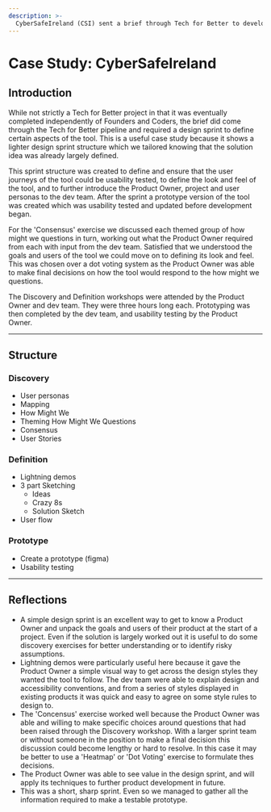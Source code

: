 ```yaml
---
description: >-
  CyberSafeIreland (CSI) sent a brief through Tech for Better to develop a 'cybersafety' self-assessment tool for primary schools in Ireland.
---
```


# Case Study: CyberSafeIreland

## Introduction

While not strictly a Tech for Better project in that it was eventually completed independently of Founders and Coders, the brief did come through the Tech for Better pipeline and required a design sprint to define certain aspects of the tool. This is a useful case study because it shows a lighter design sprint structure which we tailored knowing that the solution idea was already largely defined.

This sprint structure was created to define and ensure that the user journeys of the tool could be usability tested, to define the look and feel of the tool, and to further introduce the Product Owner, project and user personas to the dev team. After the sprint a prototype version of the tool was created which was usability tested and updated before development began.

For the 'Consensus' exercise we discussed each themed group of how might we questions in turn, working out what the Product Owner required from each with input from the dev team. Satisfied that we understood the goals and users of the tool we could move on to defining its look and feel. This was chosen over a dot voting system as the Product Owner was able to make final decisions on how the tool would respond to the how might we questions.

The Discovery and Definition workshops were attended by the Product Owner and dev team. They were three hours long each. Prototyping was then completed by the dev team, and usability testing by the Product Owner.

---

## Structure

### Discovery
* User personas
* Mapping
* How Might We
* Theming How Might We Questions
* Consensus
* User Stories

### Definition
* Lightning demos
* 3 part Sketching
    * Ideas
    * Crazy 8s
    * Solution Sketch
* User flow

### Prototype
* Create a prototype (figma)
* Usability testing

---

## Reflections

* A simple design sprint is an excellent way to get to know a Product Owner and unpack the goals and users of their product at the start of a project. Even if the solution is largely worked out it is useful to do some discovery exercises for better understanding or to identify risky assumptions. 
* Lightning demos were particularly useful here because it gave the Product Owner a simple visual way to get across the design styles they wanted the tool to follow. The dev team were able to explain design and accessibility conventions, and from a series of styles displayed in existing products it was quick and easy to agree on some style rules to design to.
* The 'Concensus' exercise worked well because the Product Owner was able and willing to make specific choices around questions that had been raised through the Discovery workshop. With a larger sprint team or without someone in the position to make a final decision this discussion could become lengthy or hard to resolve. In this case it may be better to use a 'Heatmap' or 'Dot Voting' exercise to formulate thes decisions.
* The Product Owner was able to see value in the design sprint, and will apply its techniques to further product development in future.
* This was a short, sharp sprint. Even so we managed to gather all the information required to make a testable prototype.